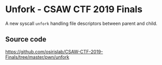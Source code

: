 # Unfork - CSAW CTF 2019 Finals

A new syscall `unfork` handling file descriptors between parent and child.

## Source code

https://github.com/osirislab/CSAW-CTF-2019-Finals/tree/master/pwn/unfork
